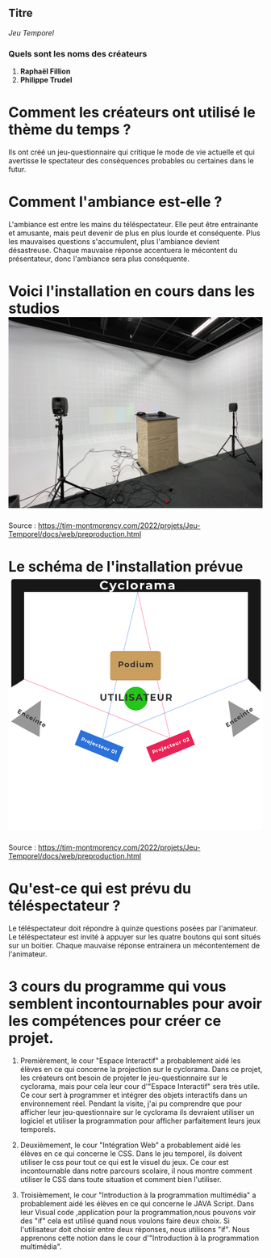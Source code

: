 ## Titre
*Jeu Temporel*

### Quels sont les noms des créateurs
1. **Raphaël Fillion**
2. **Philippe Trudel**

# Comment les créateurs ont utilisé le thème du temps ?
Ils ont créé un jeu-questionnaire qui critique le mode de vie actuelle et qui avertisse le spectateur des conséquences probables ou certaines dans le futur. 

# Comment l'ambiance est-elle ?
L'ambiance est entre les mains du téléspectateur. Elle peut être entrainante et amusante, mais peut devenir de plus en plus lourde et conséquente. Plus les mauvaises questions s'accumulent, plus l'ambiance devient désastreuse. Chaque mauvaise réponse accentuera le mécontent du présentateur, donc l'ambiance sera plus conséquente.

# Voici l'installation en cours dans les studios ![podium](media/podium-wide.jpeg)
Source : https://tim-montmorency.com/2022/projets/Jeu-Temporel/docs/web/preproduction.html

# Le schéma de l'installation prévue ![plan_technique](media/plan_technique_new.png)
Source : https://tim-montmorency.com/2022/projets/Jeu-Temporel/docs/web/preproduction.html

# Qu'est-ce qui est prévu du téléspectateur ?
Le téléspectateur doit répondre à quinze questions posées par l'animateur. Le téléspectateur est invité à appuyer sur les quatre boutons qui sont situés sur un boitier. Chaque mauvaise réponse entrainera un mécontentement de l'animateur. 

# 3 cours du programme qui vous semblent incontournables pour avoir les compétences pour créer ce projet.
1. Premièrement, le cour "Espace Interactif" a probablement aidé les élèves en ce qui concerne la projection sur le cyclorama. Dans ce projet, les créateurs ont besoin de projeter le jeu-questionnaire sur le cyclorama, mais pour cela leur cour d'"Espace Interactif" sera très utile. Ce cour sert à programmer et intégrer des objets interactifs dans un environnement réel. Pendant la visite, j'ai pu comprendre que pour afficher leur jeu-questionnaire sur le cyclorama ils devraient utiliser un logiciel et utiliser la programmation pour afficher parfaitement leurs jeux temporels.

2. Deuxièmement, le cour "Intégration Web" a probablement aidé les élèves en ce qui concerne le CSS. Dans le jeu temporel, ils doivent utiliser le css pour tout ce qui est le visuel du jeux. Ce cour est incontournable dans notre parcours scolaire, il nous montre comment utiliser le CSS dans toute situation et comment bien l'utiliser.

3. Troisièmement, le cour "Introduction à la programmation multimédia" a probablement aidé les élèves en ce qui concerne le JAVA Script. Dans leur Visual code ,application pour la programmation,nous pouvons voir des "if" cela est utilisé quand nous voulons faire deux choix. Si l'utilisateur doit choisir entre deux réponses, nous utilisons "if". Nous apprenons cette notion dans le cour d'"Introduction à la programmation multimédia".
